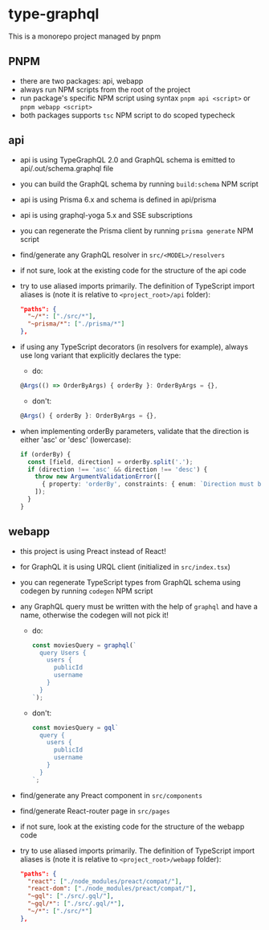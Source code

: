# type-graphql

This is a monorepo project managed by pnpm

## PNPM

- there are two packages: api, webapp
- always run NPM scripts from the root of the project
- run package's specific NPM script using syntax `pnpm api <script>` or `pnpm webapp <script>`
- both packages supports `tsc` NPM script to do scoped typecheck

## api

- api is using TypeGraphQL 2.0 and GraphQL schema is emitted to api/.out/schema.graphql file
- you can build the GraphQL schema by running `build:schema` NPM script
- api is using Prisma 6.x and schema is defined in api/prisma
- api is using graphql-yoga 5.x and SSE subscriptions
- you can regenerate the Prisma client by running `prisma generate` NPM script
- find/generate any GraphQL resolver in `src/<MODEL>/resolvers`
- if not sure, look at the existing code for the structure of the api code
- try to use aliased imports primarily. The definition of TypeScript import aliases is (note it is relative to `<project_root>/api` folder):
  ```json
  "paths": {
    "~/*": ["./src/*"],
    "~prisma/*": ["./prisma/*"]
  },
  ```
- if using any TypeScript decorators (in resolvers for example), always use long variant that explicitly declares the type:

  - do:

  ```ts
  @Args(() => OrderByArgs) { orderBy }: OrderByArgs = {},
  ```

  - don't:

  ```ts
  @Args() { orderBy }: OrderByArgs = {},
  ```

- when implementing orderBy parameters, validate that the direction is either 'asc' or 'desc' (lowercase):
  ```ts
  if (orderBy) {
    const [field, direction] = orderBy.split('.');
    if (direction !== 'asc' && direction !== 'desc') {
      throw new ArgumentValidationError([
        { property: 'orderBy', constraints: { enum: `Direction must be either asc or desc, but received ${direction}` } },
      ]);
    }
  }
  ```

## webapp

- this project is using Preact instead of React!
- for GraphQL it is using URQL client (initialized in `src/index.tsx`)
- you can regenerate TypeScript types from GraphQL schema using codegen by running `codegen` NPM script
- any GraphQL query must be written with the help of `graphql` and have a name, otherwise the codegen will not pick it!

  - do:

    ```ts
    const moviesQuery = graphql(`
      query Users {
        users {
          publicId
          username
        }
      }
    `);
    ```

  - don't:
    ```ts
    const moviesQuery = gql`
      query {
        users {
          publicId
          username
        }
      }
    `;
    ```

- find/generate any Preact component in `src/components`
- find/generate React-router page in `src/pages`
- if not sure, look at the existing code for the structure of the webapp code
- try to use aliased imports primarily. The definition of TypeScript import aliases is (note it is relative to `<project_root>/webapp` folder):
  ```json
  "paths": {
    "react": ["./node_modules/preact/compat/"],
    "react-dom": ["./node_modules/preact/compat/"],
    "~gql": ["./src/.gql/"],
    "~gql/*": ["./src/.gql/*"],
    "~/*": ["./src/*"]
  },
  ```
